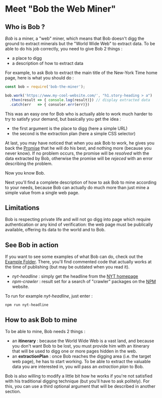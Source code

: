 
# Meet "Bob the Web Miner"

## Who is Bob ?

*Bob* is a miner, a "web" miner, which means that Bob doesn't digg the ground to extract minerals but the "World Wide Web" to extract data. To be able to do his job correctly, you need to give Bob 2 things : 
- a place to digg
- a description of how to extract data

For example, to ask Bob to extract the main title of the New-York Time home page, here is what you should do :

```js
const bob = require('bob-the-miner');

bob.work('https://www.my-cool-website.com/', "h1.story-heading > a")
  .then(result => { console.log(result)}) // display extracted data
  .catch(err   => { consoler.err(err)})
```

This was an easy one for Bob who is actually able to work much harder to try to satisfy your demand, but basically you get the idea :

- the first argument is the place to digg (here a simple URL)
- the second is the extraction plan (here a simple CSS selector)

At last, you may have noticed that when you ask Bob to work, he gives you back the [Promise](https://developer.mozilla.org/fr/docs/Web/JavaScript/Reference/Objets_globaux/Promise) that he will do his best, and nothing more (because you never know). If no problem occurs, the promise will be *resolved* with the data extracted by Bob, otherwise the promise will be *rejeced* with an error describing the problem.

Now you know Bob.

Next you'll find a complete description of how to ask Bob to mine according to your needs, because Bob can actually do much more than just mine a simple value from a single web page.

## Limitations

Bob is respecting private life and will not go digg into page which require authentication or any kind of verification: the web page must be publically available, offering its data to the world and to Bob.

## See Bob in action

If you want to see some examples of what Bob can do, check out the [Example Folder](https://github.com/raoul2000/bob-the-miner/tree/master/examples). There, you'll find commented code that actually works at the time of publishing (but may be outdated when you read it).

- *nyt-headline* : simply get the headline from the [NYT homepage](https://www.nytimes.com/)
- *npm-crawler* : result set for a search of "crawler" packages on the [NPM](https://www.npmjs.com/search?q=crawler&ranking=popularity&page=0&perPage=20) website.

To run for example *nyt-headline*, just enter :
```
npm run nyt-headline
```

## How to ask Bob to mine

To be able to mine, Bob needs 2 things :

- an **itinerary** : because the World Wide Web is a vast land, and because you don't want Bob to be lost, you must provide him with an itinerary that will be used to digg one or more pages hidden in the web.
- an **extractionPlan** : once Bob reaches the digging area (i.e. the target web page), he has to start working. To be able to extract the valuable data you are interested in, you will pass an *extraction plan* to Bob.


Bob is also willing to modify a little bit how he works if you're not satisfied with his traditional digging technique (but you'll have to ask politely). For this, you can use a third optional argument that will be described in another section.